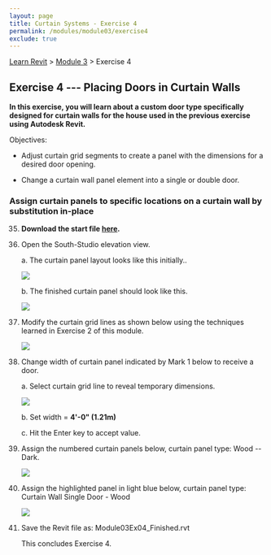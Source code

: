 ```yaml
---
layout: page
title: Curtain Systems - Exercise 4
permalink: /modules/module03/exercise4
exclude: true
---
```


[Learn Revit](/learnrevit/) > [Module 3](/learnrevit/modules/module04/) > Exercise 4

## Exercise 4 --- Placing Doors in Curtain Walls

**In this exercise, you will learn about a custom door type specifically
designed for curtain walls for the house used in the previous exercise
using Autodesk Revit.**

Objectives:

-   Adjust curtain grid segments to create a panel with the dimensions
    for a desired door opening.

-   Change a curtain wall panel element into a single or double door.

### Assign curtain panels to specific locations on a curtain wall by substitution in-place

35. **Download the start file [here](Module03Ex04.rvt).**

36. Open the South-Studio elevation view.

    a.  The curtain panel layout looks like this initially..

    ![](media\image32.png)

    b.  The finished curtain panel should look like this.

    ![](media\image33.png)

37. Modify the curtain grid lines as shown below using the techniques
    learned in Exercise 2 of this module.

    ![](media\image34.png)

38. Change width of curtain panel indicated by Mark 1 below to receive a
    door.

    a.  Select curtain grid line to reveal temporary dimensions.

    ![](media\image35.png)

    b.  Set width = **4'-0" (1.21m)**

    c.  Hit the Enter key to accept value.

39. Assign the numbered curtain panels below, curtain panel type: Wood
    -- Dark.

    ![](media\image36.png)

40. Assign the highlighted panel in light blue below, curtain panel
    type: Curtain Wall Single Door - Wood

    ![](media\image37.png)

41. Save the Revit file as: Module03Ex04_Finished.rvt

    This concludes Exercise 4.
